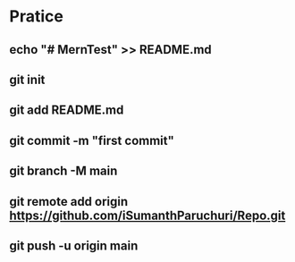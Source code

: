 # Pratice


## echo "# MernTest" >> README.md
## git init
## git add README.md
## git commit -m "first commit"
## git branch -M main
## git remote add origin https://github.com/iSumanthParuchuri/Repo.git
## git push -u origin main
